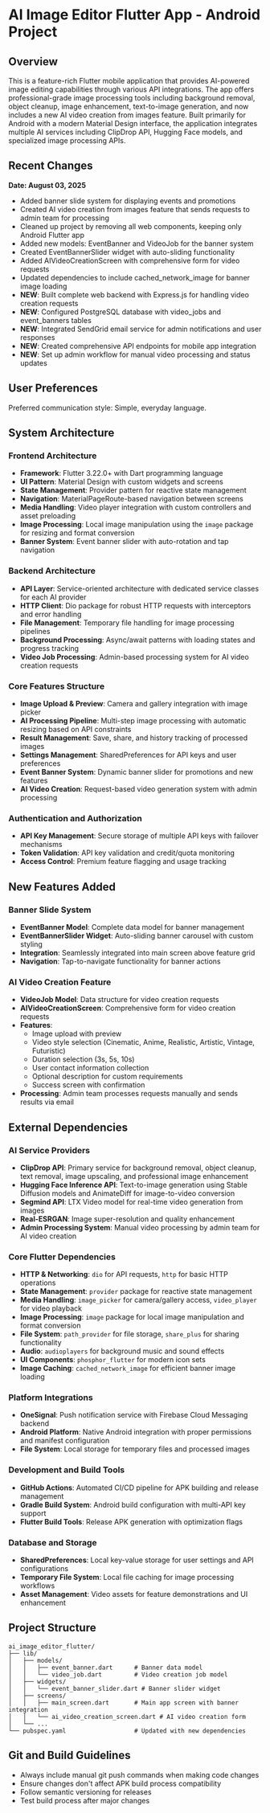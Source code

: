 # AI Image Editor Flutter App - Android Project

## Overview

This is a feature-rich Flutter mobile application that provides AI-powered image editing capabilities through various API integrations. The app offers professional-grade image processing tools including background removal, object cleanup, image enhancement, text-to-image generation, and now includes a new AI video creation from images feature. Built primarily for Android with a modern Material Design interface, the application integrates multiple AI services including ClipDrop API, Hugging Face models, and specialized image processing APIs.

## Recent Changes

**Date: August 03, 2025**
- Added banner slide system for displaying events and promotions
- Created AI video creation from images feature that sends requests to admin team for processing
- Cleaned up project by removing all web components, keeping only Android Flutter app
- Added new models: EventBanner and VideoJob for the banner system
- Created EventBannerSlider widget with auto-sliding functionality
- Added AIVideoCreationScreen with comprehensive form for video requests
- Updated dependencies to include cached_network_image for banner image loading
- **NEW**: Built complete web backend with Express.js for handling video creation requests
- **NEW**: Configured PostgreSQL database with video_jobs and event_banners tables
- **NEW**: Integrated SendGrid email service for admin notifications and user responses
- **NEW**: Created comprehensive API endpoints for mobile app integration
- **NEW**: Set up admin workflow for manual video processing and status updates

## User Preferences

Preferred communication style: Simple, everyday language.

## System Architecture

### Frontend Architecture
- **Framework**: Flutter 3.22.0+ with Dart programming language
- **UI Pattern**: Material Design with custom widgets and screens
- **State Management**: Provider pattern for reactive state management
- **Navigation**: MaterialPageRoute-based navigation between screens
- **Media Handling**: Video player integration with custom controllers and asset preloading
- **Image Processing**: Local image manipulation using the `image` package for resizing and format conversion
- **Banner System**: Event banner slider with auto-rotation and tap navigation

### Backend Architecture
- **API Layer**: Service-oriented architecture with dedicated service classes for each AI provider
- **HTTP Client**: Dio package for robust HTTP requests with interceptors and error handling
- **File Management**: Temporary file handling for image processing pipelines
- **Background Processing**: Async/await patterns with loading states and progress tracking
- **Video Job Processing**: Admin-based processing system for AI video creation requests

### Core Features Structure
- **Image Upload & Preview**: Camera and gallery integration with image picker
- **AI Processing Pipeline**: Multi-step image processing with automatic resizing based on API constraints
- **Result Management**: Save, share, and history tracking of processed images
- **Settings Management**: SharedPreferences for API keys and user preferences
- **Event Banner System**: Dynamic banner slider for promotions and new features
- **AI Video Creation**: Request-based video generation system with admin processing

### Authentication and Authorization
- **API Key Management**: Secure storage of multiple API keys with failover mechanisms
- **Token Validation**: API key validation and credit/quota monitoring
- **Access Control**: Premium feature flagging and usage tracking

## New Features Added

### Banner Slide System
- **EventBanner Model**: Complete data model for banner management
- **EventBannerSlider Widget**: Auto-sliding banner carousel with custom styling
- **Integration**: Seamlessly integrated into main screen above feature grid
- **Navigation**: Tap-to-navigate functionality for banner actions

### AI Video Creation Feature
- **VideoJob Model**: Data structure for video creation requests
- **AIVideoCreationScreen**: Comprehensive form for video creation requests
- **Features**: 
  - Image upload with preview
  - Video style selection (Cinematic, Anime, Realistic, Artistic, Vintage, Futuristic)
  - Duration selection (3s, 5s, 10s)
  - User contact information collection
  - Optional description for custom requirements
  - Success screen with confirmation
- **Processing**: Admin team processes requests manually and sends results via email

## External Dependencies

### AI Service Providers
- **ClipDrop API**: Primary service for background removal, object cleanup, text removal, image upscaling, and professional image enhancement
- **Hugging Face Inference API**: Text-to-image generation using Stable Diffusion models and AnimateDiff for image-to-video conversion
- **Segmind API**: LTX Video model for real-time video generation from images
- **Real-ESRGAN**: Image super-resolution and quality enhancement
- **Admin Processing System**: Manual video processing by admin team for AI video creation

### Core Flutter Dependencies
- **HTTP & Networking**: `dio` for API requests, `http` for basic HTTP operations
- **State Management**: `provider` package for reactive state management
- **Media Handling**: `image_picker` for camera/gallery access, `video_player` for video playback
- **Image Processing**: `image` package for local image manipulation and format conversion
- **File System**: `path_provider` for file storage, `share_plus` for sharing functionality
- **Audio**: `audioplayers` for background music and sound effects
- **UI Components**: `phosphor_flutter` for modern icon sets
- **Image Caching**: `cached_network_image` for efficient banner image loading

### Platform Integrations
- **OneSignal**: Push notification service with Firebase Cloud Messaging backend
- **Android Platform**: Native Android integration with proper permissions and manifest configuration
- **File System**: Local storage for temporary files and processed images

### Development and Build Tools
- **GitHub Actions**: Automated CI/CD pipeline for APK building and release management
- **Gradle Build System**: Android build configuration with multi-API key support
- **Flutter Build Tools**: Release APK generation with optimization flags

### Database and Storage
- **SharedPreferences**: Local key-value storage for user settings and API configurations
- **Temporary File System**: Local file caching for image processing workflows
- **Asset Management**: Video assets for feature demonstrations and UI enhancement

## Project Structure

```
ai_image_editor_flutter/
├── lib/
│   ├── models/
│   │   ├── event_banner.dart      # Banner data model
│   │   └── video_job.dart         # Video creation job model
│   ├── widgets/
│   │   └── event_banner_slider.dart # Banner slider widget
│   ├── screens/
│   │   ├── main_screen.dart       # Main app screen with banner integration
│   │   └── ai_video_creation_screen.dart # AI video creation form
│   └── ...
└── pubspec.yaml                   # Updated with new dependencies
```

## Git and Build Guidelines

- Always include manual git push commands when making code changes
- Ensure changes don't affect APK build process compatibility
- Follow semantic versioning for releases
- Test build process after major changes